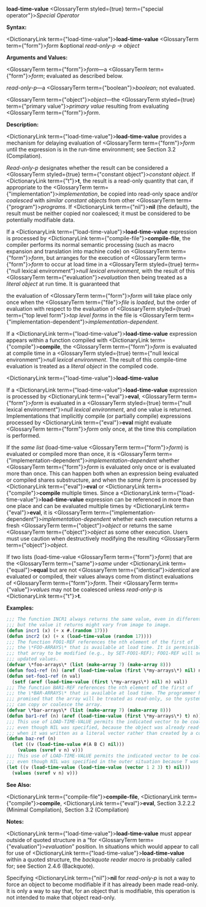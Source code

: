 **load-time-value** <GlossaryTerm styled={true} term={"special operator"}><i>Special Operator</i></GlossaryTerm> 



**Syntax:** 



<DictionaryLink  term={"load-time-value"}><b>load-time-value</b></DictionaryLink> <GlossaryTerm  term={"form"}><i>form</i></GlossaryTerm> &amp;optional *read-only-p → object* 



**Arguments and Values:** 



<GlossaryTerm  term={"form"}><i>form</i></GlossaryTerm>—a <GlossaryTerm  term={"form"}><i>form</i></GlossaryTerm>; evaluated as described below. 



*read-only-p*—a <GlossaryTerm  term={"boolean"}><i>boolean</i></GlossaryTerm>; not evaluated. 



<GlossaryTerm  term={"object"}><i>object</i></GlossaryTerm>—the <GlossaryTerm styled={true} term={"primary value"}><i>primary value</i></GlossaryTerm> resulting from evaluating <GlossaryTerm  term={"form"}><i>form</i></GlossaryTerm>. 



**Description:** 



<DictionaryLink  term={"load-time-value"}><b>load-time-value</b></DictionaryLink> provides a mechanism for delaying evaluation of <GlossaryTerm  term={"form"}><i>form</i></GlossaryTerm> until the expression is in the run-time environment; see Section 3.2 (Compilation). 



*Read-only-p* designates whether the result can be considered a <GlossaryTerm styled={true} term={"constant object"}><i>constant object</i></GlossaryTerm>. If <DictionaryLink  term={"t"}><b>t</b></DictionaryLink>, the result is a read-only quantity that can, if appropriate to the <GlossaryTerm  term={"implementation"}><i>implementation</i></GlossaryTerm>, be copied into read-only space and/or *coalesced* with *similar constant objects* from other <GlossaryTerm  term={"program"}><i>programs</i></GlossaryTerm>. If <DictionaryLink  term={"nil"}><b>nil</b></DictionaryLink> (the default), the result must be neither copied nor coalesced; it must be considered to be potentially modifiable data. 



If a <DictionaryLink  term={"load-time-value"}><b>load-time-value</b></DictionaryLink> expression is processed by <DictionaryLink  term={"compile-file"}><b>compile-file</b></DictionaryLink>, the compiler performs its normal semantic processing (such as macro expansion and translation into machine code) on <GlossaryTerm  term={"form"}><i>form</i></GlossaryTerm>, but arranges for the execution of <GlossaryTerm  term={"form"}><i>form</i></GlossaryTerm> to occur at load time in a <GlossaryTerm styled={true} term={"null lexical environment"}><i>null lexical environment</i></GlossaryTerm>, with the result of this <GlossaryTerm  term={"evaluation"}><i>evaluation</i></GlossaryTerm> then being treated as a *literal object* at run time. It is guaranteed that 



the evaluation of <GlossaryTerm  term={"form"}><i>form</i></GlossaryTerm> will take place only once when the <GlossaryTerm  term={"file"}><i>file</i></GlossaryTerm> is *loaded*, but the order of evaluation with respect to the evaluation of <GlossaryTerm styled={true} term={"top level form"}><i>top level forms</i></GlossaryTerm> in the file is <GlossaryTerm  term={"implementation-dependent"}><i>implementation-dependent</i></GlossaryTerm>. 



If a <DictionaryLink  term={"load-time-value"}><b>load-time-value</b></DictionaryLink> expression appears within a function compiled with <DictionaryLink  term={"compile"}><b>compile</b></DictionaryLink>, the <GlossaryTerm  term={"form"}><i>form</i></GlossaryTerm> is evaluated at compile time in a <GlossaryTerm styled={true} term={"null lexical environment"}><i>null lexical environment</i></GlossaryTerm>. The result of this compile-time evaluation is treated as a *literal object* in the compiled code.  







<DictionaryLink  term={"load-time-value"}><b>load-time-value</b></DictionaryLink> 



If a <DictionaryLink  term={"load-time-value"}><b>load-time-value</b></DictionaryLink> expression is processed by <DictionaryLink  term={"eval"}><b>eval</b></DictionaryLink>, <GlossaryTerm  term={"form"}><i>form</i></GlossaryTerm> is evaluated in a <GlossaryTerm styled={true} term={"null lexical environment"}><i>null lexical environment</i></GlossaryTerm>, and one value is returned. Implementations that implicitly compile (or partially compile) expressions processed by <DictionaryLink  term={"eval"}><b>eval</b></DictionaryLink> might evaluate <GlossaryTerm  term={"form"}><i>form</i></GlossaryTerm> only once, at the time this compilation is performed. 



If the *same list* (load-time-value <GlossaryTerm  term={"form"}><i>form</i></GlossaryTerm>) is evaluated or compiled more than once, it is <GlossaryTerm  term={"implementation-dependent"}><i>implementation-dependent</i></GlossaryTerm> whether <GlossaryTerm  term={"form"}><i>form</i></GlossaryTerm> is evaluated only once or is evaluated more than once. This can happen both when an expression being evaluated or compiled shares substructure, and when the *same form* is processed by <DictionaryLink  term={"eval"}><b>eval</b></DictionaryLink> or <DictionaryLink  term={"compile"}><b>compile</b></DictionaryLink> multiple times. Since a <DictionaryLink  term={"load-time-value"}><b>load-time-value</b></DictionaryLink> expression can be referenced in more than one place and can be evaluated multiple times by <DictionaryLink  term={"eval"}><b>eval</b></DictionaryLink>, it is <GlossaryTerm  term={"implementation-dependent"}><i>implementation-dependent</i></GlossaryTerm> whether each execution returns a fresh <GlossaryTerm  term={"object"}><i>object</i></GlossaryTerm> or returns the same <GlossaryTerm  term={"object"}><i>object</i></GlossaryTerm> as some other execution. Users must use caution when destructively modifying the resulting <GlossaryTerm  term={"object"}><i>object</i></GlossaryTerm>. 



If two lists (load-time-value <GlossaryTerm  term={"form"}><i>form</i></GlossaryTerm>) that are the <GlossaryTerm  term={"same"}><i>same</i></GlossaryTerm> under <DictionaryLink  term={"equal"}><b>equal</b></DictionaryLink> but are not <GlossaryTerm  term={"identical"}><i>identical</i></GlossaryTerm> are evaluated or compiled, their values always come from distinct evaluations of <GlossaryTerm  term={"form"}><i>form</i></GlossaryTerm>. Their <GlossaryTerm  term={"value"}><i>values</i></GlossaryTerm> may not be coalesced unless *read-only-p* is <DictionaryLink  term={"t"}><b>t</b></DictionaryLink>. 



**Examples:**
```lisp
;;; The function INCR1 always returns the same value, even in different images. ;;; The function INCR2 always returns the same value in a given image, 
;;; but the value it returns might vary from image to image. 
(defun incr1 (x) (+ x #.(random 17))) 
(defun incr2 (x) (+ x (load-time-value (random 17)))) 
;;; The function FOO1-REF references the nth element of the first of 
;;; the \*FOO-ARRAYS\* that is available at load time. It is permissible for 
;;; that array to be modified (e.g., by SET-FOO1-REF); FOO1-REF will see the 
;;; updated values. 
(defvar \*foo-arrays\* (list (make-array 7) (make-array 8))) 
(defun foo1-ref (n) (aref (load-time-value (first \*my-arrays\*) nil) n)) 
(defun set-foo1-ref (n val) 
  (setf (aref (load-time-value (first \*my-arrays\*) nil) n) val)) 
;;; The function BAR1-REF references the nth element of the first of 
;;; the \*BAR-ARRAYS\* that is available at load time. The programmer has 
;;; promised that the array will be treated as read-only, so the system 
;;; can copy or coalesce the array. 
(defvar \*bar-arrays\* (list (make-array 7) (make-array 8))) 
(defun bar1-ref (n) (aref (load-time-value (first \*my-arrays\*) t) n)) 
;;; This use of LOAD-TIME-VALUE permits the indicated vector to be coalesced 
;;; even though NIL was specified, because the object was already read-only 
;;; when it was written as a literal vector rather than created by a constructor. ;;; User programs must treat the vector v as read-only. 
(defun baz-ref (n)  
  (let ((v (load-time-value #(A B C) nil))) 
    (values (svref v n) v))) 
;;; This use of LOAD-TIME-VALUE permits the indicated vector to be coalesced 
;;; even though NIL was specified in the outer situation because T was specified ;;; in the inner situation. User programs must treat the vector v as read-only. (defun baz-ref (n) 
(let ((v (load-time-value (load-time-value (vector 1 2 3) t) nil))) 
  (values (svref v n) v))) 
```
**See Also:** 



<DictionaryLink  term={"compile-file"}><b>compile-file</b></DictionaryLink>, <DictionaryLink  term={"compile"}><b>compile</b></DictionaryLink>, <DictionaryLink  term={"eval"}><b>eval</b></DictionaryLink>, Section 3.2.2.2 (Minimal Compilation), Section 3.2 (Compilation) 



**Notes:** 



<DictionaryLink  term={"load-time-value"}><b>load-time-value</b></DictionaryLink> must appear outside of quoted structure in a “for <GlossaryTerm  term={"evaluation"}><i>evaluation</i></GlossaryTerm>” position. In situations which would appear to call for use of <DictionaryLink  term={"load-time-value"}><b>load-time-value</b></DictionaryLink> within a quoted structure, the *backquote reader macro* is probably called for; see Section 2.4.6 (Backquote). 



Specifying <DictionaryLink  term={"nil"}><b>nil</b></DictionaryLink> for *read-only-p* is not a way to force an object to become modifiable if it has already been made read-only. It is only a way to say that, for an object that is modifiable, this operation is not intended to make that object read-only. 



